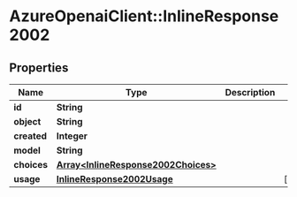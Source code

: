 # AzureOpenaiClient::InlineResponse2002

## Properties
Name | Type | Description | Notes
------------ | ------------- | ------------- | -------------
**id** | **String** |  | 
**object** | **String** |  | 
**created** | **Integer** |  | 
**model** | **String** |  | 
**choices** | [**Array&lt;InlineResponse2002Choices&gt;**](InlineResponse2002Choices.md) |  | 
**usage** | [**InlineResponse2002Usage**](InlineResponse2002Usage.md) |  | [optional] 

